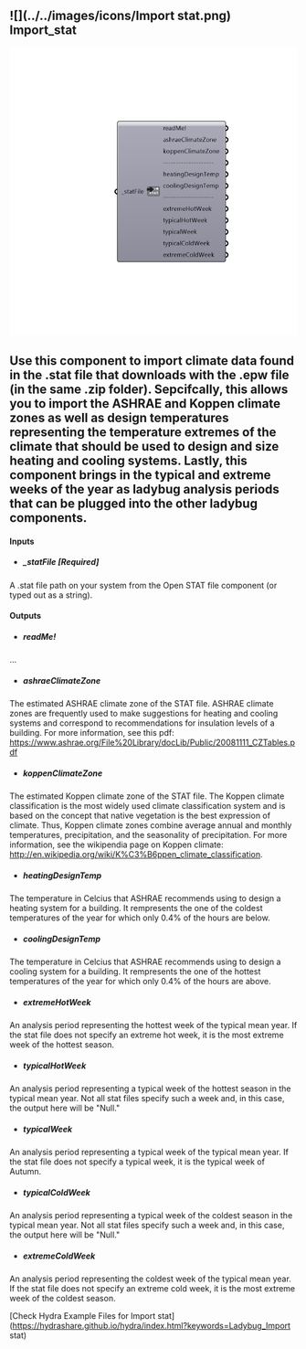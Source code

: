 ## ![](../../images/icons/Import stat.png) Import_stat

![](../../images/components/Import_stat.png)

Use this component to import climate data found in the .stat file that downloads with the .epw file (in the same .zip folder).
 Sepcifcally, this allows you to import the ASHRAE and Koppen climate zones as well as design temperatures representing the temperature extremes of the climate that should be used to design and size heating and cooling systems.
 Lastly, this component brings in the typical and extreme weeks of the year as ladybug analysis periods that can be plugged into the other ladybug components.
 -
 

#### Inputs
* ##### _statFile [Required]
A .stat file path on your system from the Open STAT file component (or typed out as a string).

#### Outputs
* ##### readMe!
...
* ##### ashraeClimateZone
The estimated ASHRAE climate zone of the STAT file.  ASHRAE climate zones are frequently used to make suggestions for heating and cooling systems and correspond to recommendations for insulation levels of a building.  For more information, see this pdf: https://www.ashrae.org/File%20Library/docLib/Public/20081111_CZTables.pdf
* ##### koppenClimateZone
The estimated Koppen climate zone of the STAT file.  The Koppen climate classification is the most widely used climate classification system and is based on the concept that native vegetation is the best expression of climate. Thus, Koppen climate zones combine average annual and monthly temperatures, precipitation, and the seasonality of precipitation.  For more information, see the wikipendia page on Koppen climate: http://en.wikipedia.org/wiki/K%C3%B6ppen_climate_classification.
* ##### heatingDesignTemp
The temperature in Celcius that ASHRAE recommends using to design a heating system for a building.  It rempresents the one of the coldest temperatures of the year for which only 0.4% of the hours are below.
* ##### coolingDesignTemp
The temperature in Celcius that ASHRAE recommends using to design a cooling system for a building.  It rempresents the one of the hottest temperatures of the year for which only 0.4% of the hours are above.
* ##### extremeHotWeek
An analysis period representing the hottest week of the typical mean year.  If the stat file does not specify an extreme hot week, it is the most extreme week of the hottest season.
* ##### typicalHotWeek
An analysis period representing a typical week of the hottest season in the typical mean year.  Not all stat files specify such a week and, in this case, the output here will be "Null."
* ##### typicalWeek
An analysis period representing a typical week of the typical mean year.  If the stat file does not specify a typical week, it is the typical week of Autumn.
* ##### typicalColdWeek
An analysis period representing a typical week of the coldest season in the typical mean year.  Not all stat files specify such a week and, in this case, the output here will be "Null."
* ##### extremeColdWeek
An analysis period representing the coldest week of the typical mean year.  If the stat file does not specify an extreme cold week, it is the most extreme week of the coldest season.


[Check Hydra Example Files for Import stat](https://hydrashare.github.io/hydra/index.html?keywords=Ladybug_Import stat)